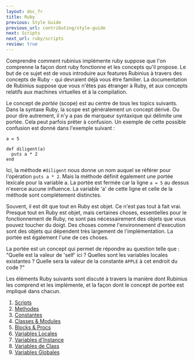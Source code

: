 ```yaml
---
layout: doc_fr
title: Ruby
previous: Style Guide
previous_url: contributing/style-guide
next: Scripts
next_url: ruby/scripts
review: true
---
```


Comprendre comment rubinius implémente ruby suppose que l'on comprenne la 
façon dont ruby fonctionne et les concepts qu'il propose. Le but de ce 
sujet est de vous introduire aux features Rubinius à travers des concepts de 
Ruby - qui devraient déjà vous être familier. La documentation de Rubinius 
suppose que vous n'êtes pas étranger à Ruby, et aux concepts relatifs aux 
machines virtuelles et à la compilation.

Le concept de _portée_ (scope) est au centre de tous les topics suivants. Dans 
la syntaxe Ruby, la scope est généralement un concept dérivé. Ou pour dire 
autrement, il n'y a pas de marqueur syntaxique qui délimite une portée. 
Cela peut parfois prêter à confusion. Un exemple de cette possible confusion 
est donné dans l'exemple suivant :

    a = 5

    def diligent(a)
      puts a * 2
    end

Ici, la méthode `#diligent` nous donne un nom auquel se référer pour 
l'opération `puts a * 2`. Mais la méthode définit également une portée 
lexicale pour la variable a. La portée est fermée car la ligne `a = 5` au 
dessus n'exerce aucune influence. La variable 'a' de cette ligne et celle de 
la méthode sont complétement distinctes.

Souvent, il est dit que tout en Ruby est objet. Ce n'est pas tout à fait vrai.
Presque tout en Ruby est objet, mais certaines choses, essentielles
pour le fonctionnement de Ruby, ne sont pas nécessairement des objets que vous 
pouvez toucher du doigt. Des choses comme l'environnement d'execution sont 
des objets qui dépendent très largement de l'implémentation. La portée est 
également l'une de ces choses.

La portée est un concept qui permet de répondre au question telle que :
"Quelle est la valeur de 'self' ici ? Quelles sont les variables locales existantes ?
Quelle sera la valeur de la constante `APPLE` à cet endroit du code ?"

Les éléments Ruby suivants sont discuté à travers la manière dont Rubinius 
les comprend et les implémente, et la façon dont le concept de portée est 
impliqué dans chacun.

1. [Scripts](/doc/fr/ruby/scripts/)
1. [Methodes](/doc/fr/ruby/methods/)
1. [Constantes](/doc/fr/ruby/constants/)
1. [Classes & Modules](/doc/fr/ruby/classes-and-modules/)
1. [Blocks & Procs](/doc/fr/ruby/blocks-and-procs/)
1. [Variables Locales](/doc/fr/ruby/local-variables/)
1. [Variables d'Instance](/doc/fr/ruby/instance-variables/)
1. [Variables de Class](/doc/fr/ruby/class-variables/)
1. [Variables Globales](/doc/fr/ruby/global-variables/)
